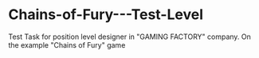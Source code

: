 # Chains-of-Fury---Test-Level
Test Task for position level designer in "GAMING FACTORY" company.  On the example "Chains of Fury" game
